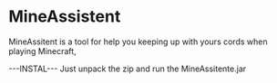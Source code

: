 # MineAssistent
MineAssitent is a tool for help you keeping up with yours cords when playing Minecraft, 


---INSTAL---
Just unpack the zip and run the MineAssitente.jar
